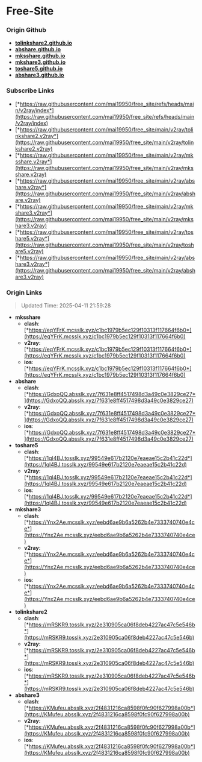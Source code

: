 # Free-Site

### Origin Github

- [**tolinkshare2.github.io**](https://github.com/tolinkshare2/tolinkshare2.github.io)
- [**abshare.github.io**](https://github.com/abshare/abshare.github.io)
- [**mksshare.github.io**](https://github.com/mksshare/mksshare.github.io)
- [**mkshare3.github.io**](https://github.com/mkshare3/mkshare3.github.io)
- [**toshare5.github.io**](https://github.com/toshare5/toshare5.github.io)
- [**abshare3.github.io**](https://github.com/abshare3/abshare3.github.io)

### Subscribe Links

- [*https://raw.githubusercontent.com/mai19950/free_site/refs/heads/main/v2ray/index*](https://raw.githubusercontent.com/mai19950/free_site/refs/heads/main/v2ray/index)
- [*https://raw.githubusercontent.com/mai19950/free_site/main/v2ray/tolinkshare2.v2ray*](https://raw.githubusercontent.com/mai19950/free_site/main/v2ray/tolinkshare2.v2ray)
- [*https://raw.githubusercontent.com/mai19950/free_site/main/v2ray/mksshare.v2ray*](https://raw.githubusercontent.com/mai19950/free_site/main/v2ray/mksshare.v2ray)
- [*https://raw.githubusercontent.com/mai19950/free_site/main/v2ray/abshare.v2ray*](https://raw.githubusercontent.com/mai19950/free_site/main/v2ray/abshare.v2ray)
- [*https://raw.githubusercontent.com/mai19950/free_site/main/v2ray/mkshare3.v2ray*](https://raw.githubusercontent.com/mai19950/free_site/main/v2ray/mkshare3.v2ray)
- [*https://raw.githubusercontent.com/mai19950/free_site/main/v2ray/toshare5.v2ray*](https://raw.githubusercontent.com/mai19950/free_site/main/v2ray/toshare5.v2ray)
- [*https://raw.githubusercontent.com/mai19950/free_site/main/v2ray/abshare3.v2ray*](https://raw.githubusercontent.com/mai19950/free_site/main/v2ray/abshare3.v2ray)

### Origin Links

> Updated Time: 2025-04-11 21:59:28

- **mksshare**
  - **clash**: [*https://eqYFrK.mcsslk.xyz/c1bc1979b5ec129f10313f117664f6b0*](https://eqYFrK.mcsslk.xyz/c1bc1979b5ec129f10313f117664f6b0)
  - **v2ray**: [*https://eqYFrK.mcsslk.xyz/c1bc1979b5ec129f10313f117664f6b0*](https://eqYFrK.mcsslk.xyz/c1bc1979b5ec129f10313f117664f6b0)
  - **ios**: [*https://eqYFrK.mcsslk.xyz/c1bc1979b5ec129f10313f117664f6b0*](https://eqYFrK.mcsslk.xyz/c1bc1979b5ec129f10313f117664f6b0)
- **abshare**
  - **clash**: [*https://GdxoQQ.absslk.xyz/7f631e8ff4517498d3a49c0e3829ce27*](https://GdxoQQ.absslk.xyz/7f631e8ff4517498d3a49c0e3829ce27)
  - **v2ray**: [*https://GdxoQQ.absslk.xyz/7f631e8ff4517498d3a49c0e3829ce27*](https://GdxoQQ.absslk.xyz/7f631e8ff4517498d3a49c0e3829ce27)
  - **ios**: [*https://GdxoQQ.absslk.xyz/7f631e8ff4517498d3a49c0e3829ce27*](https://GdxoQQ.absslk.xyz/7f631e8ff4517498d3a49c0e3829ce27)
- **toshare5**
  - **clash**: [*https://1ql4BJ.tosslk.xyz/99549e617b2120e7eaeae15c2b41c22d*](https://1ql4BJ.tosslk.xyz/99549e617b2120e7eaeae15c2b41c22d)
  - **v2ray**: [*https://1ql4BJ.tosslk.xyz/99549e617b2120e7eaeae15c2b41c22d*](https://1ql4BJ.tosslk.xyz/99549e617b2120e7eaeae15c2b41c22d)
  - **ios**: [*https://1ql4BJ.tosslk.xyz/99549e617b2120e7eaeae15c2b41c22d*](https://1ql4BJ.tosslk.xyz/99549e617b2120e7eaeae15c2b41c22d)
- **mkshare3**
  - **clash**: [*https://Ynx2Ae.mcsslk.xyz/eebd6ae9b6a5262b4e7333740740e4ce*](https://Ynx2Ae.mcsslk.xyz/eebd6ae9b6a5262b4e7333740740e4ce)
  - **v2ray**: [*https://Ynx2Ae.mcsslk.xyz/eebd6ae9b6a5262b4e7333740740e4ce*](https://Ynx2Ae.mcsslk.xyz/eebd6ae9b6a5262b4e7333740740e4ce)
  - **ios**: [*https://Ynx2Ae.mcsslk.xyz/eebd6ae9b6a5262b4e7333740740e4ce*](https://Ynx2Ae.mcsslk.xyz/eebd6ae9b6a5262b4e7333740740e4ce)
- **tolinkshare2**
  - **clash**: [*https://mRSKR9.tosslk.xyz/2e310905ca06f8deb4227ac47c5e546b*](https://mRSKR9.tosslk.xyz/2e310905ca06f8deb4227ac47c5e546b)
  - **v2ray**: [*https://mRSKR9.tosslk.xyz/2e310905ca06f8deb4227ac47c5e546b*](https://mRSKR9.tosslk.xyz/2e310905ca06f8deb4227ac47c5e546b)
  - **ios**: [*https://mRSKR9.tosslk.xyz/2e310905ca06f8deb4227ac47c5e546b*](https://mRSKR9.tosslk.xyz/2e310905ca06f8deb4227ac47c5e546b)
- **abshare3**
  - **clash**: [*https://KMufeu.absslk.xyz/2f4831216ca8598f0fc90f627998a00b*](https://KMufeu.absslk.xyz/2f4831216ca8598f0fc90f627998a00b)
  - **v2ray**: [*https://KMufeu.absslk.xyz/2f4831216ca8598f0fc90f627998a00b*](https://KMufeu.absslk.xyz/2f4831216ca8598f0fc90f627998a00b)
  - **ios**: [*https://KMufeu.absslk.xyz/2f4831216ca8598f0fc90f627998a00b*](https://KMufeu.absslk.xyz/2f4831216ca8598f0fc90f627998a00b)
